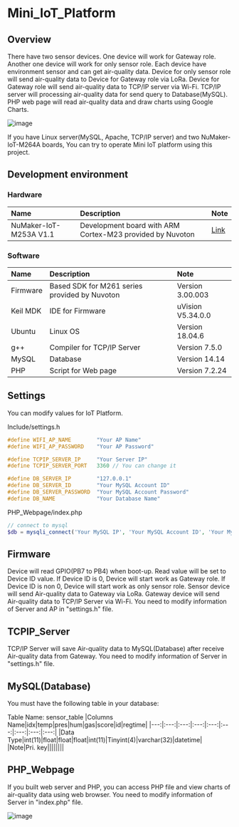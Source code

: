 # Mini_IoT_Platform

## Overview
There have two sensor devices. One device will work for Gateway role. Another one device will work for only sensor role. Each device have environment sensor and can get air-quality data. Device for only sensor role will send air-quality data to Device for Gateway role via LoRa. Device for Gateway role will send air-quality data to TCP/IP server via Wi-Fi. TCP/IP server will processing air-quality data for send query to Database(MySQL). PHP web page will read air-quality data and draw charts using Google Charts.

![image](https://user-images.githubusercontent.com/99227045/184053585-e00711ea-8840-4ca0-b125-fc4e2a2181ad.png)

If you have Linux server(MySQL, Apache, TCP/IP server) and two NuMaker-IoT-M264A boards, You can try to operate Mini IoT platform using this project.

## Development environment
### Hardware
|Name|Description|Note|
|:------|:---|:---|
|NuMaker-IoT-M253A V1.1|Development board with ARM Cortex-M23 provided by Nuvoton|[Link](https://www.nuvoton.com/products/iot-solution/iot-platform/numaker-iot-m263a/)|
### Software
|Name|Description|Note|
|:------|:---|:---|
|Firmware|Based SDK for M261 series provided by Nuvoton|Version 3.00.003|
|Keil MDK|IDE for Firmware|uVision V5.34.0.0|
|Ubuntu|Linux OS|Version 18.04.6|
|g++|Compiler for TCP/IP Server|Version 7.5.0|
|MySQL|Database|Version 14.14|
|PHP|Script for Web page|Version 7.2.24|

## Settings
You can modify values for IoT Platform.

Include/settings.h
```c
#define WIFI_AP_NAME        "Your AP Name"
#define WIFI_AP_PASSWORD    "Your AP Password"

#define TCPIP_SERVER_IP     "Your Server IP"
#define TCPIP_SERVER_PORT   3360 // You can change it

#define DB_SERVER_IP        "127.0.0.1"
#define DB_SERVER_ID        "Your MySQL Account ID"
#define DB_SERVER_PASSWORD  "Your MySQL Account Password"
#define DB_NAME             "Your Database Name"
```

PHP_Webpage/index.php
```php
// connect to mysql
$db = mysqli_connect('Your MySQL IP', 'Your MySQL Account ID', 'Your MySQL Account Password', 'Your DB Name'); 

```

## Firmware
Device will read GPIO(PB7 to PB4) when boot-up. Read value will be set to Device ID value. If Device ID is 0, Device will start work as Gateway role. If Device ID is non 0, Device will start work as only sensor role. Sensor device will send Air-quality data to Gateway via LoRa. Gateway device will send Air-quality data to TCP/IP Server via Wi-Fi. You need to modify information of Server and AP in "settings.h" file.

## TCPIP_Server
TCP/IP Server will save Air-quality data to MySQL(Database) after receive Air-quality data from Gateway. You need to modify information of Server in "settings.h" file.

## MySQL(Database)
You must have the following table in your database:

Table Name: sensor_table
|Columns Name|idx|temp|pres|hum|gas|score|id|regtime|
|---:|:---:|:---:|:---:|:---:|:---:|:---:|:---:|:---:|
|Data Type|int(11)|float|float|float|int(11)|Tinyint(4)|varchar(32)|datetime|
|Note|Pri. key||||||||

## PHP_Webpage
If you built web server and PHP, you can access PHP file and view charts of air-quality data using web browser. You need to modify information of Server in "index.php" file.

![image](https://user-images.githubusercontent.com/99227045/184070533-fbb92330-5cf6-4487-929a-1e83de99bc9b.png)
